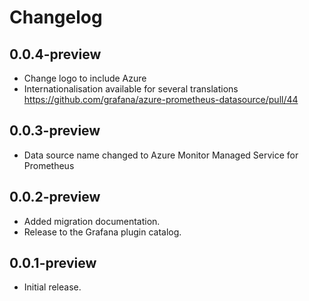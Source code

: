 # Changelog

## 0.0.4-preview

- Change logo to include Azure
- Internationalisation available for several translations https://github.com/grafana/azure-prometheus-datasource/pull/44

## 0.0.3-preview

- Data source name changed to Azure Monitor Managed Service for Prometheus

## 0.0.2-preview

- Added migration documentation.
- Release to the Grafana plugin catalog.

## 0.0.1-preview

- Initial release.

